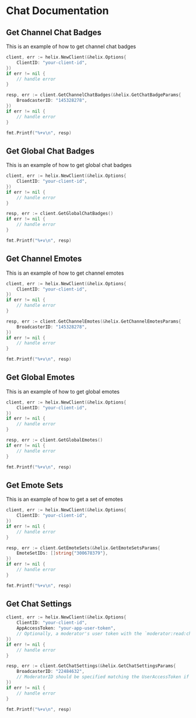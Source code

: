 # Chat Documentation

## Get Channel Chat Badges

This is an example of how to get channel chat badges

```go
client, err := helix.NewClient(&helix.Options{
    ClientID: "your-client-id",
})
if err != nil {
    // handle error
}

resp, err := client.GetChannelChatBadges(&helix.GetChatBadgeParams{
    BroadcasterID: "145328278",
})
if err != nil {
    // handle error
}

fmt.Printf("%+v\n", resp)
```

## Get Global Chat Badges

This is an example of how to get global chat badges

```go
client, err := helix.NewClient(&helix.Options{
    ClientID: "your-client-id",
})
if err != nil {
    // handle error
}

resp, err := client.GetGlobalChatBadges()
if err != nil {
    // handle error
}

fmt.Printf("%+v\n", resp)
```

## Get Channel Emotes

This is an example of how to get channel emotes

```go
client, err := helix.NewClient(&helix.Options{
    ClientID: "your-client-id",
})
if err != nil {
    // handle error
}

resp, err := client.GetChannelEmotes(&helix.GetChannelEmotesParams{
    BroadcasterID: "145328278",
})
if err != nil {
    // handle error
}

fmt.Printf("%+v\n", resp)
```

## Get Global Emotes

This is an example of how to get global emotes

```go
client, err := helix.NewClient(&helix.Options{
    ClientID: "your-client-id",
})
if err != nil {
    // handle error
}

resp, err := client.GetGlobalEmotes()
if err != nil {
    // handle error
}

fmt.Printf("%+v\n", resp)
```

## Get Emote Sets

This is an example of how to get a set of emotes

```go
client, err := helix.NewClient(&helix.Options{
    ClientID: "your-client-id",
})
if err != nil {
    // handle error
}

resp, err := client.GetEmoteSets(&helix.GetEmoteSetsParams{
    EmoteSetIDs: []string{"300678379"},
})
if err != nil {
    // handle error
}

fmt.Printf("%+v\n", resp)
```

## Get Chat Settings

```go
client, err := helix.NewClient(&helix.Options{
    ClientID: "your-client-id",
    AppAccessToken: "your-app-user-token",
    // Optionally, a moderator's user token with the `moderator:read:chat_settings` scope can be specified to read some more settings
})
if err != nil {
    // handle error
}

resp, err := client.GetChatSettings(&helix.GetChatSettingsParams{
    BroadcasterID: "22484632",
    // ModeratorID should be specified matching the UserAccessToken if you want the extended information
})
if err != nil {
    // handle error
}

fmt.Printf("%+v\n", resp)
```
